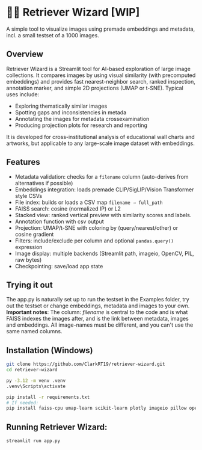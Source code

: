 # 🧙‍♂️ Retriever Wizard [WIP]
A simple tool to visualize images using premade embeddings and metadata, incl. a small testset of a 1000 images. 

## Overview
Retriever Wizard is a Streamlit tool for AI-based exploration of large image collections. It compares images by using visual similarity (with precomputed embeddings) and provides fast nearest-neighbor search, ranked inspection, annotation marker, and simple 2D projections (UMAP or t-SNE). Typical uses include:
- Exploring thematically similar images
- Spotting gaps and inconsistencies in metada
- Annotating the images for metadata crossexamination 
- Producing projection plots for research and reporting

It is developed for cross-institutional analysis of educational wall charts and artworks, but applicable to any large-scale image dataset with embeddings.  

## Features
- Metadata validation: checks for a `filename` column (auto-derives from alternatives if possible)
- Embeddings integration: loads premade CLIP/SigLIP/Vision Transformer style CSVs
- File index: builds or loads a CSV map `filename → full_path`
- FAISS search: cosine (normalized IP) or L2
- Stacked view: ranked vertical preview with similarity scores and labels.
- Annotation function with csv output
- Projection: UMAP/t-SNE with coloring by (query/nearest/other) or cosine gradient
- Filters: include/exclude per column and optional `pandas.query()` expression
- Image display: multiple backends (Streamlit path, imageio, OpenCV, PIL, raw bytes)
- Checkpointing: save/load app state

## Trying it out
The app.py is naturally set up to run the testset in the Examples folder, try out the testset or change embeddings, metadata and images to your own. 
**Important notes**: The column: *filename* is central to the code and is what FAISS indexes the images after, and is the link between metadata, images and embeddings. All image-names must be different, and you can't use the same named columns. 

## Installation (Windows)
```bash
git clone https://github.com/ClarkRT19/retriever-wizard.git
cd retriever-wizard

py -3.12 -m venv .venv
.venv\Scripts\activate

pip install -r requirements.txt
# If needed:
pip install faiss-cpu umap-learn scikit-learn plotly imageio pillow opencv-python
```

## Running Retriever Wizard:
```bash
streamlit run app.py
```

